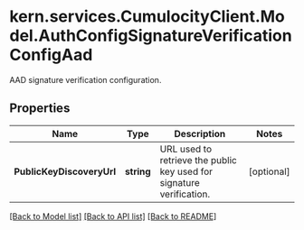 # kern.services.CumulocityClient.Model.AuthConfigSignatureVerificationConfigAad
AAD signature verification configuration.

## Properties

Name | Type | Description | Notes
------------ | ------------- | ------------- | -------------
**PublicKeyDiscoveryUrl** | **string** | URL used to retrieve the public key used for signature verification. | [optional] 

[[Back to Model list]](../README.md#documentation-for-models) [[Back to API list]](../README.md#documentation-for-api-endpoints) [[Back to README]](../README.md)

